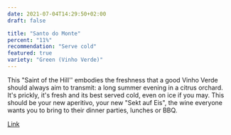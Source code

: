 ```yaml
---
date: 2021-07-04T14:29:50+02:00
draft: false

title: "Santo do Monte"
percent: "11%"
recommendation: "Serve cold"
featured: true
variety: "Green (Vinho Verde)"
---
```


This "Saint of the Hill'' embodies the freshness that a good Vinho Verde should always aim to transmit: a long summer evening in a citrus orchard. It's prickly, it's fresh and its best served cold, even on ice if you may. This should be your new aperitivo, your new "Sekt auf Eis", the wine everyone wants you to bring to their dinner parties, lunches or BBQ.

[Link](/region/portugal)
